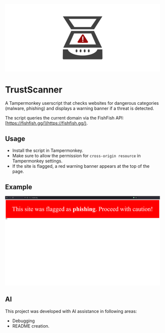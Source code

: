 <div align="center">

[![TrustScanner](./.github/banner.svg)](#TrustScanner)

</div>

# TrustScanner

A Tampermonkey userscript that checks websites for dangerous categories (malware, phishing) and displays a warning banner if a threat is detected.

The script queries the current domain via the FishFish API: [https://fishfish.gg/](https://fishfish.gg/).

## Usage

- Install the script in Tampermonkey.  
- Make sure to allow the permission for `cross-origin resource` in Tampermonkey settings.
- If the site is flagged, a red warning banner appears at the top of the page.

## Example

[![TrustScanner example](./.github/TrustScannerExample.png)](#Usage)

## AI

This project was developed with AI assistance in following areas:
* Debugging 
* README creation.